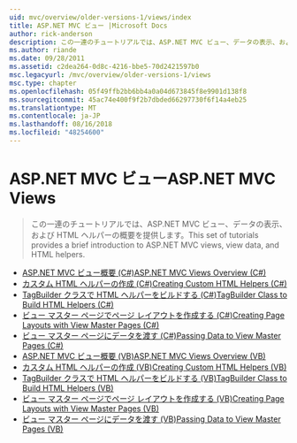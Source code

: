 ```yaml
---
uid: mvc/overview/older-versions-1/views/index
title: ASP.NET MVC ビュー |Microsoft Docs
author: rick-anderson
description: この一連のチュートリアルでは、ASP.NET MVC ビュー、データの表示、および HTML ヘルパーの概要を提供します。
ms.author: riande
ms.date: 09/28/2011
ms.assetid: c2dea264-0d8c-4216-bbe5-70d2421597b0
msc.legacyurl: /mvc/overview/older-versions-1/views
msc.type: chapter
ms.openlocfilehash: 05f49ffb2bb6bb4a0a04d673845f8e9901d138f8
ms.sourcegitcommit: 45ac74e400f9f2b7dbded66297730f6f14a4eb25
ms.translationtype: MT
ms.contentlocale: ja-JP
ms.lasthandoff: 08/16/2018
ms.locfileid: "48254600"
---
```

<a name="aspnet-mvc-views"></a><span data-ttu-id="8a1f0-103">ASP.NET MVC ビュー</span><span class="sxs-lookup"><span data-stu-id="8a1f0-103">ASP.NET MVC Views</span></span>
====================
> <span data-ttu-id="8a1f0-104">この一連のチュートリアルでは、ASP.NET MVC ビュー、データの表示、および HTML ヘルパーの概要を提供します。</span><span class="sxs-lookup"><span data-stu-id="8a1f0-104">This set of tutorials provides a brief introduction to ASP.NET MVC views, view data, and HTML helpers.</span></span>


- [<span data-ttu-id="8a1f0-105">ASP.NET MVC ビュー概要 (C#)</span><span class="sxs-lookup"><span data-stu-id="8a1f0-105">ASP.NET MVC Views Overview (C#)</span></span>](asp-net-mvc-views-overview-cs.md)
- [<span data-ttu-id="8a1f0-106">カスタム HTML ヘルパーの作成 (C#)</span><span class="sxs-lookup"><span data-stu-id="8a1f0-106">Creating Custom HTML Helpers (C#)</span></span>](creating-custom-html-helpers-cs.md)
- [<span data-ttu-id="8a1f0-107">TagBuilder クラスで HTML ヘルパーをビルドする (C#)</span><span class="sxs-lookup"><span data-stu-id="8a1f0-107">TagBuilder Class to Build HTML Helpers (C#)</span></span>](using-the-tagbuilder-class-to-build-html-helpers-cs.md)
- [<span data-ttu-id="8a1f0-108">ビュー マスター ページでページ レイアウトを作成する (C#)</span><span class="sxs-lookup"><span data-stu-id="8a1f0-108">Creating Page Layouts with View Master Pages (C#)</span></span>](creating-page-layouts-with-view-master-pages-cs.md)
- [<span data-ttu-id="8a1f0-109">ビュー マスター ページにデータを渡す (C#)</span><span class="sxs-lookup"><span data-stu-id="8a1f0-109">Passing Data to View Master Pages (C#)</span></span>](passing-data-to-view-master-pages-cs.md)
- [<span data-ttu-id="8a1f0-110">ASP.NET MVC ビュー概要 (VB)</span><span class="sxs-lookup"><span data-stu-id="8a1f0-110">ASP.NET MVC Views Overview (VB)</span></span>](asp-net-mvc-views-overview-vb.md)
- [<span data-ttu-id="8a1f0-111">カスタム HTML ヘルパーの作成 (VB)</span><span class="sxs-lookup"><span data-stu-id="8a1f0-111">Creating Custom HTML Helpers (VB)</span></span>](creating-custom-html-helpers-vb.md)
- [<span data-ttu-id="8a1f0-112">TagBuilder クラスで HTML ヘルパーをビルドする (VB)</span><span class="sxs-lookup"><span data-stu-id="8a1f0-112">TagBuilder Class to Build HTML Helpers (VB)</span></span>](using-the-tagbuilder-class-to-build-html-helpers-vb.md)
- [<span data-ttu-id="8a1f0-113">ビュー マスター ページでページ レイアウトを作成する (VB)</span><span class="sxs-lookup"><span data-stu-id="8a1f0-113">Creating Page Layouts with View Master Pages (VB)</span></span>](creating-page-layouts-with-view-master-pages-vb.md)
- [<span data-ttu-id="8a1f0-114">ビュー マスター ページにデータを渡す (VB)</span><span class="sxs-lookup"><span data-stu-id="8a1f0-114">Passing Data to View Master Pages (VB)</span></span>](passing-data-to-view-master-pages-vb.md)
